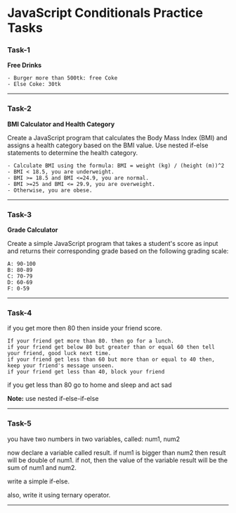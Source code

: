 # JavaScript Conditionals Practice Tasks

### Task-1

**Free Drinks**

    - Burger more than 500tk: free Coke
    - Else Coke: 30tk

---

### Task-2

**BMI Calculator and Health Category**

Create a JavaScript program that calculates the Body Mass Index (BMI) and assigns a health category based on the BMI value. Use nested if-else statements to determine the health category.

    - Calculate BMI using the formula: BMI = weight (kg) / (height (m))^2
    - BMI < 18.5, you are underweight.
    - BMI >= 18.5 and BMI <=24.9, you are normal.
    - BMI >=25 and BMI <= 29.9, you are overweight.
    - Otherwise, you are obese.

---

### Task-3

**Grade Calculator**

Create a simple JavaScript program that takes a student's score as input and returns their corresponding grade based on the following grading scale:

    A: 90-100
    B: 80-89
    C: 70-79
    D: 60-69
    F: 0-59

---

### Task-4

if you get more then 80 then inside your friend score.

    If your friend get more than 80. then go for a lunch. 
    if your friend get below 80 but greater than or equal 60 then tell your friend, good luck next time. 
    if your friend get less than 60 but more than or equal to 40 then, keep your friend's message unseen.
    if your friend get less than 40, block your friend
if you get less than 80 go to home and sleep and act sad

**Note:** 
use nested if-else-if-else

---

### Task-5

you have two numbers in two variables, called: num1, num2

now declare a variable called result. 
if num1 is bigger than num2 then result will be double of num1. if not, then the value of the variable result will be the sum of num1 and num2.

write a simple if-else. 

also, write it using ternary operator.

---

